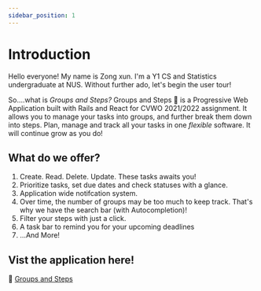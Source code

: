 ```yaml
---
sidebar_position: 1
---
```


# Introduction

Hello everyone! My name is Zong xun. I'm a Y1 CS and Statistics undergraduate at NUS. Without further ado, let's begin the user tour!

So....what is _Groups and Steps?_ Groups and Steps 📝 is a Progressive Web Application built with Rails and React for CVWO 2021/2022 assignment. It allows you to manage your tasks into groups, and further break them down into steps. Plan, manage and track all your tasks in one _flexible_ software. It will continue grow as you do!

## What do we offer?

1. Create. Read. Delete. Update. These tasks awaits you!
2. Prioritize tasks, set due dates and check statuses with a glance.
3. Application wide notifcation system.
4. Over time, the number of groups may be too much to keep track. That's why we have the search bar (with Autocompletion)!
5. Filter your steps with just a click.
6. A task bar to remind you for your upcoming deadlines
7. ...And More!

## Vist the application here!

📝 [Groups and Steps](https://cvwo-groups-and-steps-ts.netlify.app/)

